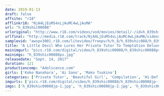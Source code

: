 ```yaml
---
date: 2019-01-13
draft: false
affsite: "r18"
afflinkr18: "NjA4LjEuMS4xLjAuMC4wLjAuMA"
url: "h_839shic00088"
urloriginal: "http://www.r18.com/videos/vod/movies/detail/-/id=h_839shic00088"
urlfinal: "http://media.r18.com/track/NjA4LjEuMS4xLjAuMC4wLjAuMA/videos/vod/movies/detail/-/id=h_839shic00088"
samplevid: "awspv3001.r18.com/litevideo/freepv/h/h_8/h_839shic088/h_839shic088_dmb_w.mp4"
title: "A Little Devil Who Lures Her Private Tutor To Temptation Deluxe Edition 2"
mainimgurl: "pics.r18.com/digital/video/h_839shic00088/h_839shic00088ps.jpg"
mainimgs: "h_839shic00088ps.jpg"
releasedate: "Sept. 14, 2017"
duration: 121
productioncomp: "Adolscence.com"
girls: ['Koko Nanahara', 'Ai Sano', 'Mako Tsukino']
categories: ['Private Tutor', 'Beautiful Girl', 'Compilation', 'Hi-Def']
imgurls: ['pics.r18.com/digital/video/h_839shic00088/h_839shic00088jp-1.jpg', 'pics.r18.com/digital/video/h_839shic00088/h_839shic00088jp-2.jpg', 'pics.r18.com/digital/video/h_839shic00088/h_839shic00088jp-3.jpg', 'pics.r18.com/digital/video/h_839shic00088/h_839shic00088jp-4.jpg', 'pics.r18.com/digital/video/h_839shic00088/h_839shic00088jp-5.jpg', 'pics.r18.com/digital/video/h_839shic00088/h_839shic00088jp-6.jpg', 'pics.r18.com/digital/video/h_839shic00088/h_839shic00088jp-7.jpg', 'pics.r18.com/digital/video/h_839shic00088/h_839shic00088jp-8.jpg', 'pics.r18.com/digital/video/h_839shic00088/h_839shic00088jp-9.jpg', 'pics.r18.com/digital/video/h_839shic00088/h_839shic00088jp-10.jpg', 'pics.r18.com/digital/video/h_839shic00088/h_839shic00088jp-11.jpg', 'pics.r18.com/digital/video/h_839shic00088/h_839shic00088jp-12.jpg', 'pics.r18.com/digital/video/h_839shic00088/h_839shic00088jp-13.jpg', 'pics.r18.com/digital/video/h_839shic00088/h_839shic00088jp-14.jpg', 'pics.r18.com/digital/video/h_839shic00088/h_839shic00088jp-15.jpg', 'pics.r18.com/digital/video/h_839shic00088/h_839shic00088jp-16.jpg', 'pics.r18.com/digital/video/h_839shic00088/h_839shic00088jp-17.jpg', 'pics.r18.com/digital/video/h_839shic00088/h_839shic00088jp-18.jpg', 'pics.r18.com/digital/video/h_839shic00088/h_839shic00088jp-19.jpg', 'pics.r18.com/digital/video/h_839shic00088/h_839shic00088jp-20.jpg']
imgs: ['h_839shic00088jp-1.jpg', 'h_839shic00088jp-2.jpg', 'h_839shic00088jp-3.jpg', 'h_839shic00088jp-4.jpg', 'h_839shic00088jp-5.jpg', 'h_839shic00088jp-6.jpg', 'h_839shic00088jp-7.jpg', 'h_839shic00088jp-8.jpg', 'h_839shic00088jp-9.jpg', 'h_839shic00088jp-10.jpg', 'h_839shic00088jp-11.jpg', 'h_839shic00088jp-12.jpg', 'h_839shic00088jp-13.jpg', 'h_839shic00088jp-14.jpg', 'h_839shic00088jp-15.jpg', 'h_839shic00088jp-16.jpg', 'h_839shic00088jp-17.jpg', 'h_839shic00088jp-18.jpg', 'h_839shic00088jp-19.jpg', 'h_839shic00088jp-20.jpg']
---
```

